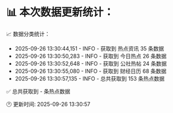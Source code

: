 📊 本次数据更新统计：
==========================

📈 数据分类统计：
- 2025-09-26 13:30:44,151 - INFO - 获取到 热点资讯 35 条数据
- 2025-09-26 13:30:50,283 - INFO - 获取到 今日热点 26 条数据
- 2025-09-26 13:30:52,648 - INFO - 获取到 公社热帖 24 条数据
- 2025-09-26 13:30:55,080 - INFO - 获取到 财经日历 68 条数据
- 2025-09-26 13:30:57,135 - INFO - 总共获取到 153 条热点数据

✅ 总共获取到 - 条热点数据

🕐 更新时间: 2025-09-26 13:30:57
